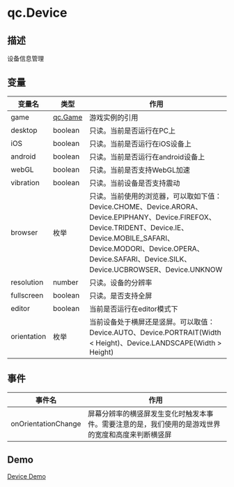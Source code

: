 # qc.Device

## 描述
设备信息管理

## 变量
| 变量名 | 类型  | 作用 |
| ------------- |-------------|-------------|
| game | [qc.Game](../game/README.md) | 游戏实例的引用 |
| desktop | boolean | 只读。当前是否运行在PC上 |
| iOS | boolean | 只读。当前是否运行在iOS设备上 |
| android | boolean | 只读。当前是否运行在android设备上 |
| webGL | boolean | 只读。当前是否支持WebGL加速 |
| vibration | boolean | 只读。当前设备是否支持震动 |
| browser | 枚举 | 只读。当前使用的浏览器，可以取如下值：Device.CHOME、Device.ARORA、Device.EPIPHANY、Device.FIREFOX、Device.TRIDENT、Device.IE、Device.MOBILE_SAFARI、Device.MODORI、Device.OPERA、Device.SAFARI、Device.SILK、Device.UCBROWSER、Device.UNKNOW |
| resolution | number | 只读。设备的分辨率 |
| fullscreen | boolean | 只读。是否支持全屏 |
| editor | boolean | 当前是否运行在editor模式下 |
| orientation | 枚举 | 当前设备处于横屏还是竖屏。可以取值：Device.AUTO、Device.PORTRAIT(Width < Height)、Device.LANDSCAPE(Width > Height) |

## 事件
| 事件名 | 作用 |
| ------------- |-------------|
| onOrientationChange | 屏幕分辨率的横竖屏发生变化时触发本事件。需要注意的是，我们使用的是游戏世界的宽度和高度来判断横竖屏 |

## Demo
[Device Demo](http://engine.zuoyouxi.com/demo/misc/device/index.html)